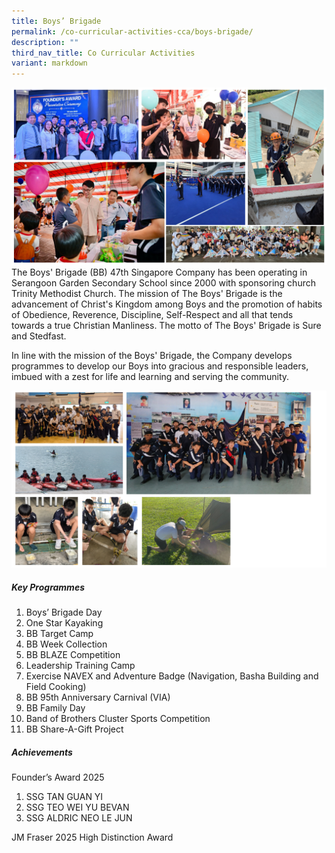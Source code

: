 ```yaml
---
title: Boys’ Brigade
permalink: /co-curricular-activities-cca/boys-brigade/
description: ""
third_nav_title: Co Curricular Activities
variant: markdown
---
```

![](/images/bb2025__2_.png)
The Boys' Brigade (BB) 47th Singapore Company has been operating in Serangoon Garden Secondary School since 2000 with sponsoring church Trinity Methodist Church. The mission of The Boys' Brigade is the advancement of Christ's Kingdom among Boys and the promotion of habits of Obedience, Reverence, Discipline, Self-Respect and all that tends towards a true Christian Manliness. The motto of The Boys' Brigade is Sure and Stedfast.

In line with the mission of the Boys' Brigade, the Company develops programmes to develop our Boys into gracious and responsible leaders, imbued with a zest for life and learning and serving the community.

![](/images/bb2025__1_.png)

##### Key Programmes
1. Boys’ Brigade Day
2. One Star Kayaking
3. BB Target Camp 
4. BB Week Collection
5. BB BLAZE Competition 
6. Leadership Training Camp 
7. Exercise NAVEX and Adventure Badge (Navigation, Basha Building and Field Cooking)
8. BB 95th Anniversary Carnival (VIA)
9. BB Family Day
10. Band of Brothers Cluster Sports Competition 
11. BB Share-A-Gift Project 

##### Achievements
Founder’s Award 2025
1. SSG TAN GUAN YI 
2. SSG TEO WEI YU BEVAN
3. SSG ALDRIC NEO LE JUN 

JM Fraser 2025 High Distinction Award
